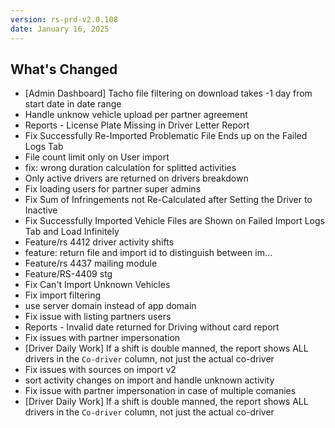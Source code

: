 ```yaml
---
version: rs-prd-v2.0.108
date: January 16, 2025
---
```


## What's Changed
* [Admin Dashboard] Tacho file filtering on download takes -1 day from start date in date range
* Handle unknow vehicle upload per partner agreement
* Reports - License Plate Missing in Driver Letter Report
* Fix Successfully Re-Imported Problematic File Ends up on the Failed Logs Tab
* File count limit only on User import
* fix: wrong duration calculation for splitted activities
* Only active drivers are returned on drivers breakdown
* Fix loading users for partner super admins
* Fix Sum of Infringements not Re-Calculated after Setting the Driver to Inactive
* Fix Successfully Imported Vehicle Files are Shown on Failed Import Logs Tab and Load Infinitely
* Feature/rs 4412 driver activity shifts
* feature: return file and import id to distinguish between im…
* Feature/rs 4437 mailing module
* Feature/RS-4409 stg
* Fix Can't Import Unknown Vehicles
* Fix import filtering
* use server domain instead of app domain
* Fix issue with listing partners users
* Reports - Invalid date returned for Driving without card report
* Fix issues with partner impersonation
* [Driver Daily Work] If a shift is double manned, the report shows ALL drivers in the `Co-driver` column, not just the actual co-driver
* Fix issues with sources on import v2
* sort activity changes on import and handle unknown activity
* Fix issue with partner impersonation in case of multiple comanies
* [Driver Daily Work] If a shift is double manned, the report shows ALL drivers in the `Co-driver` column, not just the actual co-driver